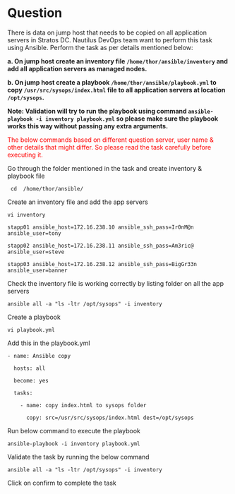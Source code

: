 # Question
There is data on jump host that needs to be copied on all application servers in Stratos DC. Nautilus DevOps team want to perform this task using Ansible. Perform the task as per details mentioned below:

**a. On jump host create an inventory file `/home/thor/ansible/inventory` and add all application servers as managed nodes.**

**b. On jump host create a playbook `/home/thor/ansible/playbook.yml` to copy `/usr/src/sysops/index.html` file to all application servers at location `/opt/sysops`.**

**Note: Validation will try to run the playbook using command `ansible-playbook -i inventory playbook.yml` so please make sure the playbook works this way without passing any extra arguments.**

<span style="color: red;">The below commands based on different question server, user name & other details that might differ. So please read the task carefully before executing it. </span>

Go through the folder mentioned in the task and create inventory & playbook file
```
 cd  /home/thor/ansible/
```
Create an inventory file and add the app servers
```
vi inventory
```
```
stapp01 ansible_host=172.16.238.10 ansible_ssh_pass=Ir0nM@n  ansible_user=tony

stapp02 ansible_host=172.16.238.11 ansible_ssh_pass=Am3ric@  ansible_user=steve

stapp03 ansible_host=172.16.238.12 ansible_ssh_pass=BigGr33n  ansible_user=banner
```

Check the inventory file is working correctly by listing folder on all the app servers
```
ansible all -a "ls -ltr /opt/sysops" -i inventory
```
Create a playbook
```
vi playbook.yml
```
Add this in the playbook.yml
```
- name: Ansible copy

  hosts: all

  become: yes

  tasks:

    - name: copy index.html to sysops folder

      copy: src=/usr/src/sysops/index.html dest=/opt/sysops
```
Run below command to execute the playbook
```
ansible-playbook -i inventory playbook.yml
```

Validate the task by running the below command

```
ansible all -a "ls -ltr /opt/sysops" -i inventory
```
Click on confirm to complete the task